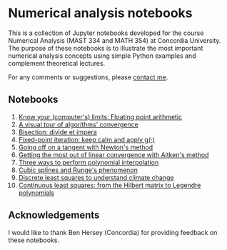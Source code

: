 # Numerical analysis notebooks
This is a collection of Jupyter notebooks developed for the course Numerical Analysis (MAST 334 and MATH 354) at Concordia University. The purpose of these notebooks is to illustrate the most important numerical analysis concepts using simple Python examples and complement theoretical lectures.

For any comments or suggestions, please [contact me](mailto:simone.brugiapaglia@concordia.ca).

## Notebooks

1. [Know your (computer's) limits: Floating point arithmetic](https://github.com/simone-brugiapaglia/numerical-analysis-notebooks/blob/main/01_floating_point.ipynb)
2. [A visual tour of algorithms' convergence](https://github.com/simone-brugiapaglia/numerical-analysis-notebooks/blob/main/02_convergence.ipynb)
3. [Bisection: divide et impera](https://github.com/simone-brugiapaglia/numerical-analysis-notebooks/blob/main/03_bisection.ipynb)
4. [Fixed-point iteration: keep calm and apply g(·)](https://github.com/simone-brugiapaglia/numerical-analysis-notebooks/blob/main/04_fixed_point.ipynb)
5. [Going off on a tangent with Newton's method](https://github.com/simone-brugiapaglia/numerical-analysis-notebooks/blob/main/05_Newton.ipynb)
6. [Getting the most out of linear convergence with Aitken's method](https://github.com/simone-brugiapaglia/numerical-analysis-notebooks/blob/main/06_Aitken.ipynb)
7. [Three ways to perform polynomial interpolation](https://github.com/simone-brugiapaglia/numerical-analysis-notebooks/blob/main/07_interpolation.ipynb)
8. [Cubic splines and Runge's phenomenon](https://github.com/simone-brugiapaglia/numerical-analysis-notebooks/blob/main/08_Splines.ipynb)
9. [Discrete least squares to understand climate change](https://github.com/simone-brugiapaglia/numerical-analysis-notebooks/blob/main/09_Discrete_Least_Squares.ipynb)
10. [Continuous least squares: from the Hilbert matrix to Legendre polynomials
](https://github.com/simone-brugiapaglia/numerical-analysis-notebooks/blob/main/10_Orthogonal_polynomials.ipynb)

## Acknowledgements

I would like to thank Ben Hersey (Concordia) for providing feedback on these notebooks.
